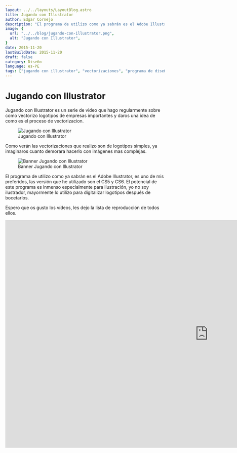 ```yaml
---
layout: ../../layouts/LayoutBlog.astro
title: Jugando con Illustrator
author: Edgar Cornejo
description: "El programa de utilizo como ya sabrán es el Adobe Illustrator, es uno de mis preferidos, las versión que he utilizado son el CS5 y CS6. El potencial de este programa es inmenso especialmente para ilustración, yo no soy ilustrador, mayormente lo utilizo para digitalizar logotipos después de bocetarlos."
image: {
  url: "../../blog/jugando-con-illustrator.png",
  alt: "Jugando con Illustrator",
}  
date: 2015-11-20
lastBuildDate: 2015-11-20
draft: false
category: Diseño
language: es-PE
tags: ["jugando con illustrator", "vectorizaciones", "programa de diseño", "serie de videos"]
---
```


# Jugando con Illustrator

Jugando con Illustrator es un serie de video que hago regularmente sobre como vectorizo logotipos de empresas importantes y daros una idea de como es el proceso de vectorizacion.

<figure>
  <img src="../../blog/jugando-con-illustrator.png" alt="Jugando con Illustrator"/>
  <figcaption>Jugando con Illustrator</figcaption>
</figure>

Como verán las vectorizaciones que realizo son de logotipos simples, ya imaginaros cuanto demorara hacerlo con imágenes mas complejas.

<figure>
  <img src="../../blog/banner-jugando-con-illustrator.png" alt="Banner Jugando con Illustrator"/>
  <figcaption>Banner Jugando con Illustrator</figcaption>
</figure>

El programa de utilizo como ya sabrán es el Adobe Illustrator, es uno de mis preferidos, las versión que he utilizado son el CS5 y CS6. El potencial de este programa es inmenso especialmente para ilustración, yo no soy ilustrador, mayormente lo utilizo para digitalizar logotipos después de bocetarlos.

Espero que os gusto los vídeos, les dejo la lista de reproducción de todos ellos.

<div class="wrapper-iframe">
<iframe width="1280" height="720" src="https://www.youtube.com/embed/RgS0QLvvikw?list=PL5UbJReqtMsoPu9QVVJYvr1op-bOuLULc" title="Jugando con Illustrator - Logotipo de Illustrator @devcornejo" frameborder="0" allow="accelerometer; autoplay; clipboard-write; encrypted-media; gyroscope; picture-in-picture; web-share" allowfullscreen></iframe>
</div>
